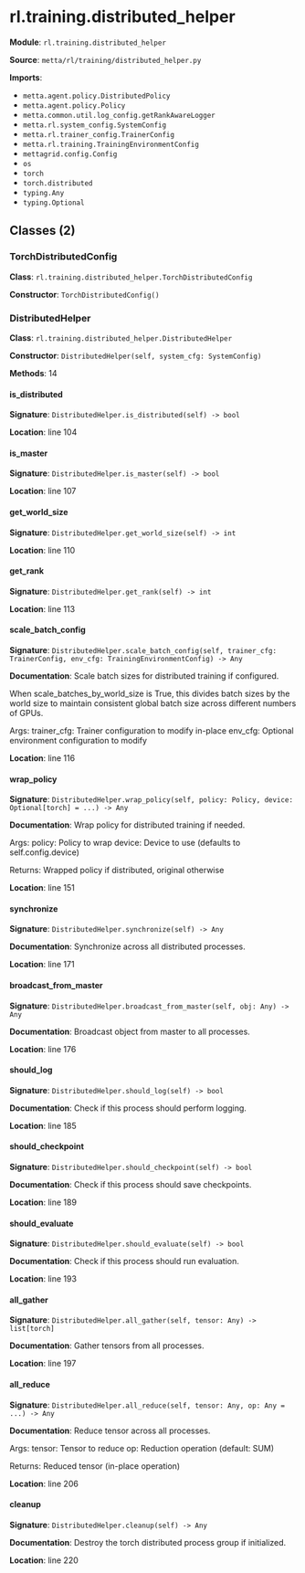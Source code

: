 # rl.training.distributed_helper

**Module**: `rl.training.distributed_helper`

**Source**: `metta/rl/training/distributed_helper.py`

**Imports**:
- `metta.agent.policy.DistributedPolicy`
- `metta.agent.policy.Policy`
- `metta.common.util.log_config.getRankAwareLogger`
- `metta.rl.system_config.SystemConfig`
- `metta.rl.trainer_config.TrainerConfig`
- `metta.rl.training.TrainingEnvironmentConfig`
- `mettagrid.config.Config`
- `os`
- `torch`
- `torch.distributed`
- `typing.Any`
- `typing.Optional`

## Classes (2)

### TorchDistributedConfig

**Class**: `rl.training.distributed_helper.TorchDistributedConfig`

**Constructor**: `TorchDistributedConfig()`

### DistributedHelper

**Class**: `rl.training.distributed_helper.DistributedHelper`

**Constructor**: `DistributedHelper(self, system_cfg: SystemConfig)`

**Methods**: 14

#### is_distributed

**Signature**: `DistributedHelper.is_distributed(self) -> bool`

**Location**: line 104

#### is_master

**Signature**: `DistributedHelper.is_master(self) -> bool`

**Location**: line 107

#### get_world_size

**Signature**: `DistributedHelper.get_world_size(self) -> int`

**Location**: line 110

#### get_rank

**Signature**: `DistributedHelper.get_rank(self) -> int`

**Location**: line 113

#### scale_batch_config

**Signature**: `DistributedHelper.scale_batch_config(self, trainer_cfg: TrainerConfig, env_cfg: TrainingEnvironmentConfig) -> Any`

**Documentation**: Scale batch sizes for distributed training if configured.

When scale_batches_by_world_size is True, this divides batch sizes
by the world size to maintain consistent global batch size across
different numbers of GPUs.

Args:
    trainer_cfg: Trainer configuration to modify in-place
    env_cfg: Optional environment configuration to modify

**Location**: line 116

#### wrap_policy

**Signature**: `DistributedHelper.wrap_policy(self, policy: Policy, device: Optional[torch] = ...) -> Any`

**Documentation**: Wrap policy for distributed training if needed.

Args:
    policy: Policy to wrap
    device: Device to use (defaults to self.config.device)

Returns:
    Wrapped policy if distributed, original otherwise

**Location**: line 151

#### synchronize

**Signature**: `DistributedHelper.synchronize(self) -> Any`

**Documentation**: Synchronize across all distributed processes.

**Location**: line 171

#### broadcast_from_master

**Signature**: `DistributedHelper.broadcast_from_master(self, obj: Any) -> Any`

**Documentation**: Broadcast object from master to all processes.

**Location**: line 176

#### should_log

**Signature**: `DistributedHelper.should_log(self) -> bool`

**Documentation**: Check if this process should perform logging.

**Location**: line 185

#### should_checkpoint

**Signature**: `DistributedHelper.should_checkpoint(self) -> bool`

**Documentation**: Check if this process should save checkpoints.

**Location**: line 189

#### should_evaluate

**Signature**: `DistributedHelper.should_evaluate(self) -> bool`

**Documentation**: Check if this process should run evaluation.

**Location**: line 193

#### all_gather

**Signature**: `DistributedHelper.all_gather(self, tensor: Any) -> list[torch]`

**Documentation**: Gather tensors from all processes.

**Location**: line 197

#### all_reduce

**Signature**: `DistributedHelper.all_reduce(self, tensor: Any, op: Any = ...) -> Any`

**Documentation**: Reduce tensor across all processes.

Args:
    tensor: Tensor to reduce
    op: Reduction operation (default: SUM)

Returns:
    Reduced tensor (in-place operation)

**Location**: line 206

#### cleanup

**Signature**: `DistributedHelper.cleanup(self) -> Any`

**Documentation**: Destroy the torch distributed process group if initialized.

**Location**: line 220


